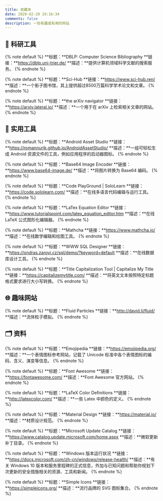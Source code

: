 ```yaml
---
title: 收藏夹
date: 2020-02-20 19:16:34
comments: false
description: 一些有趣或有用的网站
---
```

## 🔬 科研工具

{% note default %}
**标题：**DBLP: Computer Science Bibliography
**链接：**https://dblp.uni-trier.de/
**描述：**提供计算机领域科学文献的搜索服务。
{% endnote %}

{% note default %}
**标题：**Sci-Hub
**链接：**https://www.sci-hub.ren/
**描述：**一个影子图书馆，其上提供超过8500万篇科学学术论文和文章。
{% endnote %}

{% note default %}
**标题：**the arXiv navigator
**链接：**https://arxiv.lateral.io/
**描述：**一个用于在 arXiv 上检索相关文章的网站。
{% endnote %}

## 🧰 实用工具

{% note default %}
**标题：**Android Asset Studio
**链接：**https://romannurik.github.io/AndroidAssetStudio/
**描述：**一组可轻松生成 Android 资源文件的工具，例如应用程序的启动器图标。
{% endnote %}

{% note default %}
**标题：**Base64 Image Encoder
**链接：**https://www.base64-image.de/
**描述：**将图片转换为 Base64 编码。
{% endnote %}

{% note default %}
**标题：**Code PlayGround | SoloLearn
**链接：**https://code.sololearn.com/
**描述：**在线多语言代码编辑与运行工具。
{% endnote %}

{% note default %}
**标题：**LaTex Equation Editor
**链接：**https://www.tutorialspoint.com/latex_equation_editor.htm
**描述：**在线 LaTeX 公式图形化编辑器。
{% endnote %}

{% note default %}
**标题：**Mathcha
**链接：**https://www.mathcha.io/
**描述：**在线数学编辑和绘图工具。
{% endnote %}

{% note default %}
**标题：**WWW SQL Designer
**链接：**https://ondras.zarovi.cz/sql/demo/?keyword=default
**描述：**在线数据库设计工具。
{% endnote %}

{% note default %}
**标题：**Title Capitalization Tool | Capitalize My Title
**链接：**https://capitalizemytitle.com/
**描述：**将英文文本按照特定标题格式要求进行大小写转换。
{% endnote %}

## 🌐 趣味网站

{% note default %}
**标题：**Fluid Particles
**链接：**http://david.li/fluid/
**描述：**流体粒子模拟。
{% endnote %}

## 🗂️ 资料

{% note default %}
**标题：**Emojipedia
**链接：**https://emojipedia.org/
**描述：**一个表情图标参考网站，记载了 Unicode 标准中各个表情图标的编码、含义、演变等信息。
{% endnote %}

{% note default %}
**标题：**Font Awesome
**链接：**https://fontawesome.com/
**描述：**Font Awesome 官方网站。
{% endnote %}

{% note default %}
**标题：**LaTeX Color Definitions
**链接：**http://latexcolor.com/
**描述：**一些 Latex 中颜色的定义。
{% endnote %}

{% note default %}
**标题：**Material Design
**链接：**https://material.io/
**描述：**材质设计规范。
{% endnote %}

{% note default %}
**标题：**Microsoft Update Catalog
**链接：**https://www.catalog.update.microsoft.com/home.aspx
**描述：**微软更新补丁目录。
{% endnote %}

{% note default %}
**标题：**Windows 版本运行状况
**链接：**https://docs.microsoft.com/zh-cn/windows/release-health/
**描述：**有关 Windows 10 版本和服务里程碑的正式信息，外加与已知问题和帮助你规划下次更新的安全措施相关的资源、工具和新闻。
{% endnote %}

{% note default %}
**标题：**Simple Icons
**链接：**https://simpleicons.org/
**描述：**流行品牌的 SVG 图标集合。
{% endnote %}
